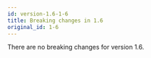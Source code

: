 ```yaml
---
id: version-1.6-1-6
title: Breaking changes in 1.6
original_id: 1-6
---
```


There are no breaking changes for version 1.6.